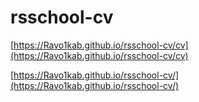 # rsschool-cv

[https://Ravo1kab.github.io/rsschool-cv/cv](https://Ravo1kab.github.io/rsschool-cv/cv)

[https://Ravo1kab.github.io/rsschool-cv/](https://Ravo1kab.github.io/rsschool-cv/)
